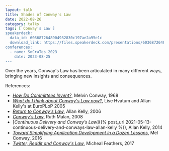 ```yaml
---
layout: talk
title: Shades of Conway's Law
date: 2022-08-26
category: talks
tags: [ Conway's Law ]
speakerdeck:
  data_id: 6036872648904932830c197ae2a95e1c
  download_link: https://files.speakerdeck.com/presentations/6036872648904932830c197ae2a95e1c/Shades_of_Conway_s_Law.pdf
conferences:
  - name: SoCraTes 2023
    date: 2023-08-25
---
```


Over the years, Conway's Law has been articulated in many different ways, bringing new insights and consequences.

References:

- [*How Do Committees Invent?*](https://www.melconway.com/Home/Committees_Paper.html), Melvin Conway, 1968
- [*What do I think about Conway's Law now?*](https://www.allankellyassociates.co.uk/static/presentations/EuroPLoP2005/ConwaysLawFocusGroup.pdf), Lise Hvatum and Allan Kelly's at EuroPLoP 2005
- [*Return to Conway's Law*](https://www.allankellyassociates.co.uk/archives/1169/return-to-conways-law/), Allan Kelly, 2006
- [*Conway's Law*](https://web.archive.org/web/20181022001505/http://traceinthesand.com:80/blog/2008/02/13/conways-law/), Ruth Malan, 2008
- [*Continuous Delivery and Conway’s Law*]({% post_url 2021-05-13-continuous-delivery-and-conways-law-allan-kelly %}), Allan Kelly, 2014
- [*Toward Simplifying Application Development in a Dozen Lessons*](http://melconway.com/Home/pdf/simplify.pdf), Mel Conway, 2016
- [*Twitter, Reddit and Conway's Law*](https://michaelfeathers.silvrback.com/social-media-architecture-and-conway-s-law), Micheal Feathers, 2017
